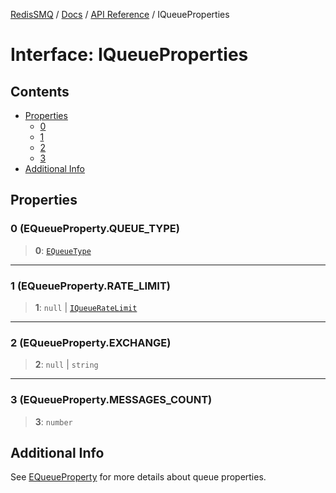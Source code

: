 [RedisSMQ](../../../README.md) / [Docs](../../README.md) / [API Reference](../README.md) / IQueueProperties

# Interface: IQueueProperties

## Contents

- [Properties](IQueueProperties.md#properties)
  - [0](IQueueProperties.md#0-equeuepropertyqueue_type)
  - [1](IQueueProperties.md#1-equeuepropertyrate_limit)
  - [2](IQueueProperties.md#2-equeuepropertyexchange)
  - [3](IQueueProperties.md#3-equeuepropertymessages_count)
- [Additional Info](#additional-info)

## Properties

### 0 (EQueueProperty.QUEUE_TYPE)

> **0**: [`EQueueType`](../enumerations/EQueueType.md)

***

### 1 (EQueueProperty.RATE_LIMIT)

> **1**: `null` | [`IQueueRateLimit`](IQueueRateLimit.md)

***

### 2 (EQueueProperty.EXCHANGE)

> **2**: `null` | `string`

***

### 3 (EQueueProperty.MESSAGES_COUNT)

> **3**: `number`

## Additional Info

See [EQueueProperty](../enumerations/EQueueProperty.md) for more details about queue properties.